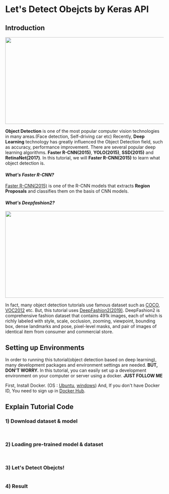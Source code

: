 # Let's Detect Obejcts by Keras API

## Introduction

<p align="center">
    <img width="510" height="276" src = "https://upload.wikimedia.org/wikipedia/commons/3/38/Detected-with-YOLO--Schreibtisch-mit-Objekten.jpg"></p>

__Object Detection__ is one of the most popular computer vision technologies in many areas.(Face detection, Self-driving car etc) Recently, __Deep Learning__ technology has greatly influenced the Object Detection field, such as accuracy, performance improvement. 
There are several popular deep learning algorithms. __Faster R-CNN(2015)__, __YOLO(2015)__, __SSD(2015)__ and __RetinaNet(2017)__. In this tutorial, we will  __Faster R-CNN(2015)__ to learn what object detection is. 

#### _What's Faster R-CNN?_
[Faster R-CNN(2015)](https://arxiv.org/pdf/1506.01497.pdf) is one of the R-CNN models that extracts **Region Proposals** and classifies them on the basis of CNN models. 


#### _What's Deepfashion2?_

<p align="center">
    <img width="510" height="276" src = "https://raw.githubusercontent.com/switchablenorms/DeepFashion2/master/images/deepfashion2_bigbang.png"></p>

 In fact, many object detection tutorials use famous dataset such as [COCO](http://cocodataset.org/), [VOC2012](http://host.robots.ox.ac.uk/pascal/VOC/voc2012/) etc. But, this tutorial uses [DeepFashion2(2019)](https://arxiv.org/pdf/1901.07973.pdf). DeepFashion2 is comprehensive fashion dataset that contains 491k images, each of which is richly labeled with style, scale, occlusion, zooming, viewpoint, bounding box, dense landmarks and pose, pixel-level masks, and pair of images of identical item from consumer and commercial store.

## Setting up Environments
In order to running this tutorial(object detection based on deep learning), many development packages and environment settings are needed. **BUT, DON'T WORRY.** In this tutorial, you can easily set up a development environment on your computer or server using a docker. **JUST FOLLOW ME**

First, Install Docker. (OS : [Ubuntu](https://docs.docker.com/install/linux/docker-ce/ubuntu/), [windows](https://docs.docker.com/docker-for-windows/)) And, If you don't have Docker ID, You need to sign up in [Docker Hub](https://hub.docker.com/).

## Explain Tutorial Code

### 1) Download dataset & model
```python
    
```

### 2) Loading pre-trained model & dataset

```python
    
```
### 3) Let's Detect Obejcts!
```python
```

### 4) Result